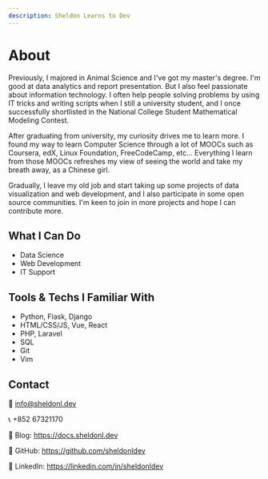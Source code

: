 ```yaml
---
description: Sheldon Learns to Dev
---
```


# About

Previously, I majored in Animal Science and I've got my master's degree. I'm good at data analytics and report presentation. But I also feel passionate about information technology. I often help people solving problems by using IT tricks and writing scripts when I still a university student, and I once successfully shortlisted in the National College Student Mathematical Modeling Contest. 

After graduating from university, my curiosity drives me to learn more. I found my way to learn Computer Science through a lot of MOOCs such as Coursera, edX, Linux Foundation, FreeCodeCamp, etc... Everything I learn from those MOOCs refreshes my view of seeing the world and take my breath away, as a Chinese girl. 

Gradually, I leave my old job and start taking up some projects of data visualization and web development, and I also participate in some open source communities. I'm keen to join in more projects and hope I can contribute more.


## What I Can Do

- Data Science 
- Web Development
- IT Support

## Tools & Techs I Familiar With

- Python, Flask, Django
- HTML/CSS/JS, Vue, React
- PHP, Laravel
- SQL
- Git
- Vim

## Contact

📨 info@sheldonl.dev

📞 +852 67321170

🔗 Blog: <https://docs.sheldonl.dev>

🔗 GitHub: <https://github.com/sheldonldev>

🔗 LinkedIn: <https://linkedin.com/in/sheldonldev>



